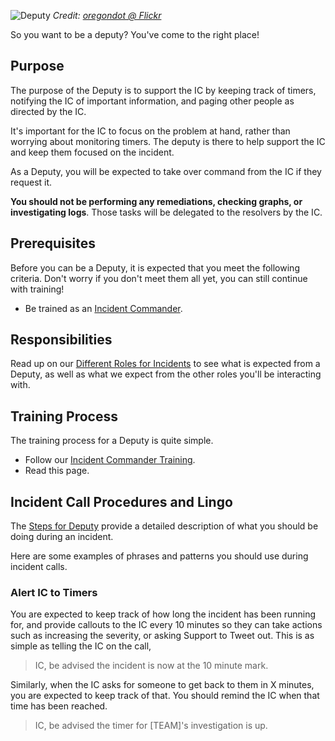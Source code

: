 ![Deputy](../assets/img/headers/incident_command_support.jpg)
*Credit: [oregondot @ Flickr](https://www.flickr.com/photos/oregondot/8743801731/in/album-72157633494644719/)*

So you want to be a deputy? You've come to the right place!

## Purpose
The purpose of the Deputy is to support the IC by keeping track of timers, notifying the IC of important information, and paging other people as directed by the IC.

It's important for the IC to focus on the problem at hand, rather than worrying about monitoring timers. The deputy is there to help support the IC and keep them focused on the incident.

As a Deputy, you will be expected to take over command from the IC if they request it.

**You should not be performing any remediations, checking graphs, or investigating logs**. Those tasks will be delegated to the resolvers by the IC.

## Prerequisites
Before you can be a Deputy, it is expected that you meet the following criteria. Don't worry if you don't meet them all yet, you can still continue with training!

* Be trained as an [Incident Commander](/training/incident_commander.md).

## Responsibilities
Read up on our [Different Roles for Incidents](/before/different_roles.md) to see what is expected from a Deputy, as well as what we expect from the other roles you'll be interacting with.

## Training Process
The training process for a Deputy is quite simple.

* Follow our [Incident Commander Training](/training/incident_commander.md).
* Read this page.

## Incident Call Procedures and Lingo
The [Steps for Deputy](/during/during_an_incident.md) provide a detailed description of what you should be doing during an incident.

Here are some examples of phrases and patterns you should use during incident calls.

### Alert IC to Timers
You are expected to keep track of how long the incident has been running for, and provide callouts to the IC every 10 minutes so they can take actions such as increasing the severity, or asking Support to Tweet out. This is as simple as telling the IC on the call,

> IC, be advised the incident is now at the 10 minute mark.

Similarly, when the IC asks for someone to get back to them in X minutes, you are expected to keep track of that. You should remind the IC when that time has been reached.

> IC, be advised the timer for [TEAM]'s investigation is up.
